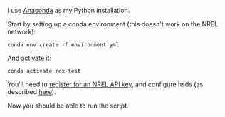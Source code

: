 I use [Anaconda](https://www.anaconda.com/) as my Python installation.

Start by setting up a conda environment (this doesn't work on the NREL network):

    conda env create -f environment.yml
    
And activate it:

    conda activate rex-test
    
You'll need to [register for an NREL API key](https://developer.nrel.gov/signup/), and configure hsds (as described [here](https://github.com/openEDI/documentation/blob/master/US_Wave.md)).

Now you should be able to run the script.
